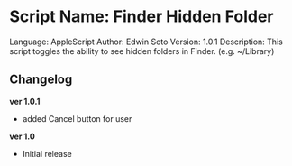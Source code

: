 Script Name:	Finder Hidden Folder
==============
Language:	AppleScript
Author:		Edwin Soto
Version:	1.0.1
Description:	This script toggles the ability to see hidden folders in Finder. 
		(e.g. ~/Library)

Changelog
--------------
**ver 1.0.1**
- added Cancel button for user

**ver 1.0** 
- Initial release